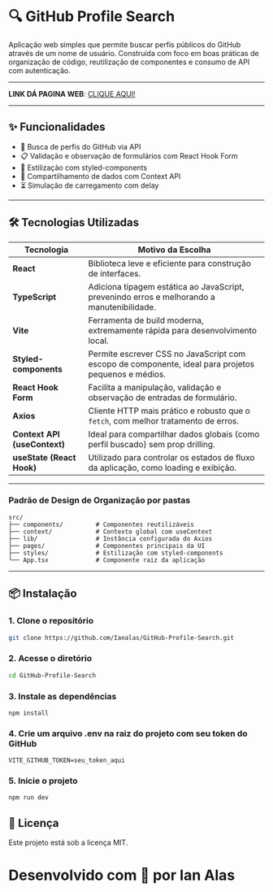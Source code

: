 # 🔍 GitHub Profile Search

Aplicação web simples que permite buscar perfis públicos do GitHub através de um nome de usuário. Construída com foco em boas práticas de organização de código, reutilização de componentes e consumo de API com autenticação.

---

**LINK DÁ PAGINA WEB**: [CLIQUE AQUI!](https://git-hub-profile-search-five.vercel.app/)

---

## ✨ Funcionalidades

- 🔎 Busca de perfis do GitHub via API
- 📋 Validação e observação de formulários com React Hook Form
- 🎨 Estilização com styled-components
- 🔄 Compartilhamento de dados com Context API
- ⏳ Simulação de carregamento com delay

---

## 🛠️ Tecnologias Utilizadas

| Tecnologia        | Motivo da Escolha                                                                 |
|-------------------|----------------------------------------------------------------------------------|
| **React**         | Biblioteca leve e eficiente para construção de interfaces.              |
| **TypeScript**    | Adiciona tipagem estática ao JavaScript, prevenindo erros e melhorando a manutenibilidade.     |
| **Vite**          | Ferramenta de build moderna, extremamente rápida para desenvolvimento local.     |
| **Styled-components** | Permite escrever CSS no JavaScript com escopo de componente, ideal para projetos pequenos e médios. |
| **React Hook Form** | Facilita a manipulação, validação e observação de entradas de formulário.        |
| **Axios**         | Cliente HTTP mais prático e robusto que o `fetch`, com melhor tratamento de erros.|
| **Context API (useContext)** | Ideal para compartilhar dados globais (como perfil buscado) sem prop drilling.      |
| **useState (React Hook)** | Utilizado para controlar os estados de fluxo da aplicação, como loading e exibição.   |

---

### Padrão de Design de Organização por pastas

```
src/
├── components/         # Componentes reutilizáveis
├── context/            # Contexto global com useContext
├── lib/                # Instância configurada do Axios
├── pages/              # Componentes principais da UI
├── styles/             # Estilização com styled-components
└── App.tsx             # Componente raiz da aplicação
```


---

## 📦 Instalação

### 1. Clone o repositório

```bash
git clone https://github.com/Ianalas/GitHub-Profile-Search.git
```
### 2. Acesse o diretório
```bash
cd GitHub-Profile-Search
```
### 3. Instale as dependências
```npm
npm install
```
### 4. Crie um arquivo .env na raiz do projeto com seu token do GitHub

```
VITE_GITHUB_TOKEN=seu_token_aqui
```

### 5. Inicie o projeto

```bash
npm run dev
```

## 📄 Licença
Este projeto está sob a licença MIT.

# Desenvolvido com 💙 por Ian Alas
